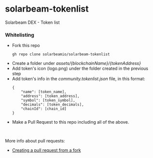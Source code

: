 # solarbeam-tokenlist
Solarbeam DEX - Token list

### Whitelisting

- Fork this repo
  ```
  gh repo clone solarbeamio/solarbeam-tokenlist
  ```
- Create a folder under *assets/{blockchainName}/{tokenAddress}*
- Add token's icon (logo.png) under the folder created in the previous step
- Add token's info in the *community.tokenlist.json* file, in this format:
  ```
  {
      "name": [token_name],
      "address": [token_address],
      "symbol": [token_symbol],
      "decimals": [token_decimals],
      "chainId": [chain_id]
  }
  ```
- Make a Pull Request to this repo including all of the above.

<br>

More info about pull requests:
- [Creating a pull request from a fork](https://docs.github.com/en/github/collaborating-with-pull-requests/proposing-changes-to-your-work-with-pull-requests/creating-a-pull-request-from-a-fork)